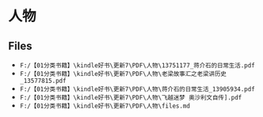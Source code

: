 # 人物

## Files

- `F:/【01分类书籍】\kindle好书\更新7\PDF\人物\13751177_蒋介石的日常生活.pdf`
- `F:/【01分类书籍】\kindle好书\更新7\PDF\人物\老梁故事汇之老梁讲历史_13577815.pdf`
- `F:/【01分类书籍】\kindle好书\更新7\PDF\人物\蒋介石的日常生活_13905934.pdf`
- `F:/【01分类书籍】\kindle好书\更新7\PDF\人物\飞越迷梦 奥沙利文自传].pdf`
- `F:/【01分类书籍】\kindle好书\更新7\PDF\人物\files.md`
